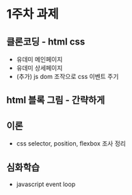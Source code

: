 # 1주차 과제

## 클론코딩 - html css

- 유데미 메인페이지
- 유데미 상세페이지
- (추가) js dom 조작으로 css 이벤트 주기

## html 블록 그림 - 간략하게

## 이론

- css selector, position, flexbox 조사 정리

## 심화학습

- javascript event loop
